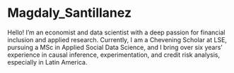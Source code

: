 # Magdaly_Santillanez
Hello! I’m an economist and data scientist with a deep passion for financial inclusion and applied research. Currently, I am a Chevening Scholar at LSE, pursuing a MSc in Applied Social Data Science, and I bring over six years’ experience in causal inference, experimentation, and credit risk analysis, especially in Latin America.

